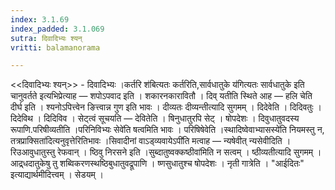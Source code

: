 ```yaml
---
index: 3.1.69
index_padded: 3.1.069
sutra: दिवादिभ्यः श्यन्
vritti: balamanorama

---
```

<<दिवादिभ्यः श्यन्>> - दिवादिभ्यः ।कर्तरि श॑बित्यतः कर्तरिति,सार्वधातुके य॑गित्यतः सार्वधातुके इति चानुवर्तते इत्यभिप्रेत्याह —  शपोऽपवाद इति । शकारनकारावितौ । दिव् यतीति स्थिते आह —  हलि चेति दीर्घ इति । श्यनोऽपित्त्वेन ङित्त्वान्न गुण इति भावः । दीव्यतः दीव्यन्तीत्यादि सुगमम् । दिदेवेति । दिदिवतुः । दिदेविथ । दिदिविव । सेट्त्वं सूचयति — देवितेति । षिनुधातुरपि सेट् । षोपदेशः । दिवुधातुवदस्य रूपाणि.परिषीव्यतीति ।परिनिविभ्यः सेवे॑ति षत्वमिति भावः । परिषिषेवेति ।स्थादिष्वेवाभ्यासस्ये॑ति नियमस्तु न, तत्रप्राक्सिता॑दित्यनुवृत्तेरितिभावः ।सिवादीनां वाऽड्व्यवायेऽपी॑ति मत्वाह — न्यषेवीत् न्यसेवीदिति । रिउआवुधातुस्तु रेफवान् । ष्ठिवु निरसने इति ।सुब्दातुष्वक्कष्ठीवा॑मिति न सत्वम् । ष्ठीव्यतीत्यादि सुगमम् । आद्र्धदातुकेषु तु शब्विकरणस्थष्ठिबुधातुवद्रूपाणि । ष्णसुधातुश्च षोपदेशः । नृती गात्रेति । "आईदितः" इत्याद्यार्थमीदित्त्वम् । सेडयम् ।